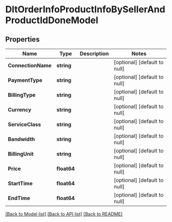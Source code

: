 # DltOrderInfoProductInfoBySellerAndProductIdDoneModel

## Properties
Name | Type | Description | Notes
------------ | ------------- | ------------- | -------------
**ConnectionName** | **string** |  | [optional] [default to null]
**PaymentType** | **string** |  | [optional] [default to null]
**BillingType** | **string** |  | [optional] [default to null]
**Currency** | **string** |  | [optional] [default to null]
**ServiceClass** | **string** |  | [optional] [default to null]
**Bandwidth** | **string** |  | [optional] [default to null]
**BillingUnit** | **string** |  | [optional] [default to null]
**Price** | **float64** |  | [optional] [default to null]
**StartTime** | **float64** |  | [optional] [default to null]
**EndTime** | **float64** |  | [optional] [default to null]

[[Back to Model list]](../README.md#documentation-for-models) [[Back to API list]](../README.md#documentation-for-api-endpoints) [[Back to README]](../README.md)

